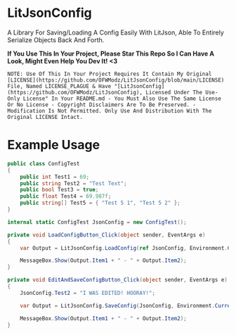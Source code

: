 # LitJsonConfig
A Library For Saving/Loading A Config Easily With LitJson, Able To Entirely Serialize Objects Back And Forth.

**If You Use This In Your Project, Please Star This Repo So I Can Have A Look, Might Even Help You Dev It! <3**

`NOTE: Use Of This In Your Project Requires It Contain My Original [LICENSE](https://github.com/OFWModz/LitJsonConfig/blob/main/LICENSE) File, Named LICENSE_PLAGUE & Have "[LitJsonConfig](https://github.com/OFWModz/LitJsonConfig), Licensed Under The Use-Only License" In Your README.md - You Must Also Use The Same License Or No License - Copyright Disclaimers Are To Be Preserved. - Modification Is Not Permitted. Only Use And Distribution With The Original LICENSE Intact.`
# Example Usage
```csharp
public class ConfigTest
{
    public int Test1 = 69;
    public string Test2 = "Test Text";
    public bool Test3 = true;
    public float Test4 = 69.987f;
    public string[] Test5 = { "Test 5 1", "Test 5 2" };
}

internal static ConfigTest JsonConfig = new ConfigTest();

private void LoadConfigButton_Click(object sender, EventArgs e)
{
    var Output = LitJsonConfig.LoadConfig(ref JsonConfig, Environment.CurrentDirectory + "\\TestConfig.json");

    MessageBox.Show(Output.Item1 + " - " + Output.Item2);
}

private void EditAndSaveConfigButton_Click(object sender, EventArgs e)
{
    JsonConfig.Test2 = "I WAS EDITED! HOORAY!";

    var Output = LitJsonConfig.SaveConfig(JsonConfig, Environment.CurrentDirectory + "\\TestConfig.json");

    MessageBox.Show(Output.Item1 + " - " + Output.Item2);
}
